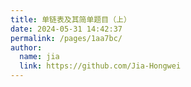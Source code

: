 ```yaml
---
title: 单链表及其简单题目（上）
date: 2024-05-31 14:42:37
permalink: /pages/1aa7bc/
author: 
  name: jia
  link: https://github.com/Jia-Hongwei
---
```

